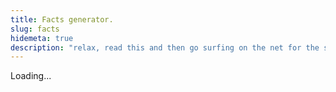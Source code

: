 ```yaml
---
title: Facts generator.
slug: facts
hidemeta: true
description: "relax, read this and then go surfing on the net for the sake of factchecking."
---
```


<p class="text-lg" id="fact">Loading...<p>

<script> 

//DON'T USE EXPOSED API KEY! This is for testing purpose only, do not do that nor use the following key for your project.
window.onload = (event) => {
 fetch(
      "https://api.api-ninjas.com/v1/facts",
      {
        method: "GET",
        headers: {
          "X-Api-Key": '8Idmhms+nG6e6Agy9f1jQA==gfaW91jpy9ty2nGz',
        },
        contentType: 'application/json',

      })
        .then((response) => response.json()
        )
        .then((text)=>{
            document.getElementById("fact").innerHTML =  text[0]["fact"] + '.'
        })
        .catch((errors) => {
         document.getElementById("fact").innerHTML = "Sorry, an error occurred."
        });
};
</script>
